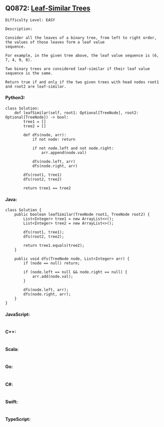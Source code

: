 ## Q0872: [Leaf-Similar Trees](https://leetcode.com/problems/leaf-similar-trees/)

```
Difficulty Level: EASY
```

```
Description:

Consider all the leaves of a binary tree, from left to right order, the values of those leaves form a leaf value
sequence.

For example, in the given tree above, the leaf value sequence is (6, 7, 4, 9, 8).

Two binary trees are considered leaf-similar if their leaf value sequence is the same.

Return true if and only if the two given trees with head nodes root1 and root2 are leaf-similar.
```

#### Python3:

```
class Solution:
    def leafSimilar(self, root1: Optional[TreeNode], root2: Optional[TreeNode]) -> bool:
        tree1 = []
        tree2 = []

        def dfs(node, arr):
            if not node: return

            if not node.left and not node.right:
                arr.append(node.val)

            dfs(node.left, arr)
            dfs(node.right, arr)

        dfs(root1, tree1)
        dfs(root2, tree2)
        
        return tree1 == tree2
```

#### Java:

```
class Solution {
    public boolean leafSimilar(TreeNode root1, TreeNode root2) {
        List<Integer> tree1 = new ArrayList<>();
        List<Integer> tree2 = new ArrayList<>();

        dfs(root1, tree1);
        dfs(root2, tree2);

        return tree1.equals(tree2);
    }

    public void dfs(TreeNode node, List<Integer> arr) {
        if (node == null) return;

        if (node.left == null && node.right == null) {
            arr.add(node.val);
        }

        dfs(node.left, arr);
        dfs(node.right, arr);
    }
}
```

#### JavaScript:

```

```

#### C++:

```

```

#### Scala:

```

```

#### Go:

```

```

#### C#:

```

```

#### Swift:

```

```

#### TypeScript:

```

```